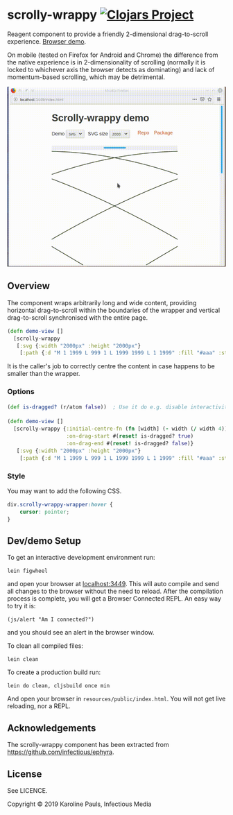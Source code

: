 # scrolly-wrappy [![Clojars Project](https://img.shields.io/clojars/v/org.clojars.karo/scrolly-wrappy.svg)](https://clojars.org/org.clojars.karo/scrolly-wrappy)

Reagent component to provide a friendly 2-dimensional drag-to-scroll experience. [Browser demo](https://karolinepauls.gitlab.io/scrolly-wrappy/).

On mobile (tested on Firefox for Android and Chrome) the difference from the native experience
is in 2-dimensionality of scrolling (normally it is locked to whichever axis the browser detects as
dominating) and lack of momentum-based scrolling, which may be detrimental.

![scrolly-wrappy in action](scrolly-wrappy.gif)

## Overview

The component wraps arbitrarily long and wide content, providing horizontal drag-to-scroll within
the boundaries of the wrapper and vertical drag-to-scroll synchronised with the entire page.

```clojure
(defn demo-view []
  [scrolly-wrappy
   [:svg {:width "2000px" :height "2000px"}
    [:path {:d "M 1 1999 L 999 1 L 1999 1999 L 1 1999" :fill "#aaa" :stroke "#333"}]]])
```

It is the caller's job to correctly centre the content in case happens to be smaller than the
wrapper.


### Options

```clojure
(def is-dragged? (r/atom false))  ; Use it do e.g. disable interactivity of dragged content.

(defn demo-view []
  [scrolly-wrappy {:initial-centre-fn (fn [width] (- width (/ width 4)))  ; Centre at 3/4.
                   :on-drag-start #(reset! is-dragged? true)
                   :on-drag-end #(reset! is-dragged? false)}
   [:svg {:width "2000px" :height "2000px"}
    [:path {:d "M 1 1999 L 999 1 L 1999 1999 L 1 1999" :fill "#aaa" :stroke "#333"}]]])
```

### Style

You may want to add the following CSS.

```css
div.scrolly-wrappy-wrapper:hover {
    cursor: pointer;
}
```

## Dev/demo Setup

To get an interactive development environment run:

    lein figwheel

and open your browser at [localhost:3449](http://localhost:3449/).
This will auto compile and send all changes to the browser without the
need to reload. After the compilation process is complete, you will
get a Browser Connected REPL. An easy way to try it is:

    (js/alert "Am I connected?")

and you should see an alert in the browser window.

To clean all compiled files:

    lein clean

To create a production build run:

    lein do clean, cljsbuild once min

And open your browser in `resources/public/index.html`. You will not
get live reloading, nor a REPL. 

## Acknowledgements

The scrolly-wrappy component has been extracted from https://github.com/infectious/ephyra.

## License

See LICENCE.

Copyright © 2019 Karoline Pauls, Infectious Media
